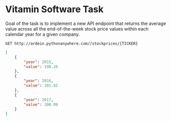 # Vitamin Software Task 

Goal of the task is to implement a new API endpoint that returns the average value across all the end-of-the-week stock price values within each calendar year for a given company.

`GET http://ardein.pythonanywhere.com//stockprices/{TICKER}`
```json
[
    {
        "year": 2015,
        "value": 198.26
    },
    {
        "year": 2016,
        "value": 201.82
    },
    {
        "year": 2017,
        "value": 200.09
    }
]

```
